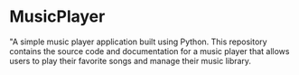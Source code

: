 # MusicPlayer
"A simple music player application built using Python. This repository contains the source code and documentation for a music player that allows users to play their favorite songs and manage their music library.
